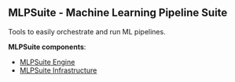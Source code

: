 ## MLPSuite - Machine Learning Pipeline Suite

Tools to easily orchestrate and run ML pipelines. 

**MLPSuite components**:
- [MLPSuite Engine](https://github.com/bubikhonza/mlpsuite_engine)
- [MLPSuite Infrastructure](https://github.com/bubikhonza/mlpsuite_infrastructure)
